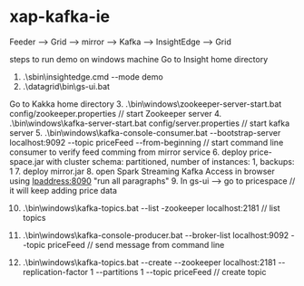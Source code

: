 # xap-kafka-ie
Feeder --> Grid --> mirror --> Kafka --> InsightEdge --> Grid

steps to run demo on windows machine
Go to Insight home directory
1.  .\sbin\insightedge.cmd --mode demo
2.  .\datagrid\bin\gs-ui.bat

Go to Kakka home directory
3.  .\bin\windows\zookeeper-server-start.bat config/zookeeper.properties // start Zookeeper server
4.  .\bin\windows\kafka-server-start.bat config/server.properties // start kafka server
5.  .\bin\windows\kafka-console-consumer.bat --bootstrap-server localhost:9092 --topic priceFeed --from-beginning // start command line consumer to verify feed comming from mirror service
6.  deploy price-space.jar with cluster schema: partitioned, number of instances: 1, backups: 1
7.  deploy mirror.jar
8.  open Spark Streaming Kafka Access in browser using <Ipaddress:8090> "run all paragraphs"
9.  In gs-ui --> go to pricespace // it will keep adding price data

10.  .\bin\windows\kafka-topics.bat --list -zookeeper localhost:2181 // list topics

11.  .\bin\windows\kafka-console-producer.bat --broker-list localhost:9092 --topic priceFeed // send message from command line

12.  .\bin\windows\kafka-topics.bat --create --zookeeper localhost:2181 --replication-factor 1 --partitions 1 --topic priceFeed // create topic